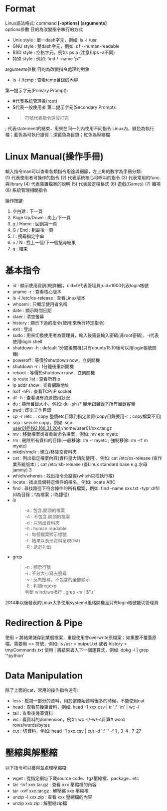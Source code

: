 # Format
Linux語法格式: command **[-options]** **[arguments]**  
options參數 目的為改變指令執行的方式
  -   Unix style : 單一dash字元，例如: ls -l /usr
  -   GNU style : 雙dash字元，例如: df --human-readable
  -   BSD style : 空格字元，例如: ps a (注意和ps -a不同)
  -   特殊 style : 例如: find / -name 'p*'

arguments參數 目的為改變指令處理的對象
  - ls -l /temp : 查看temp目錄的內容

第一提示字元(Primary Prompt):  
  - #代表系統管理員(root)
  - $代表一般使用者
第二提示字元(Secondary Prompt):
  - > 符號代表指令還沒打完

; 代表statement的結束，用來在同一列內使用不同指令
Linux內，綠色為執行檔；藍色為可執行捷徑；深藍色為目錄；紅色為壓縮檔

# Linux Manual(操作手冊)
輸入指令man可以查看各類指令用途與細節，左上角的數字為手冊分類:  
(1) 代表使用者可操作的指令
(2) 代表系統核心可呼叫的指令
(3) 代表常用的func.與library
(4) 代表裝置檔案的說明
(5) 代表設定檔格式
(6) 遊戲(Games)
(7) 雜項
(8) 系統管理相關指令

操作按鍵:  
1. 空白建 : 下一頁
2. Page Up/Down : 向上/下一頁
3. g / Home : 回到第一頁
4. G / End : 到最後一頁
5. / : 搜尋指定字串
6. n / N : 找上一個/下一個搜尋結果
7. q : 結束

# 基本指令
- id : 顯示使用資訊(較詳細)，uid=0代表管理員;uid=1000代表login帳號
- uname -r : 查看核心版本
- ls -l /etc/os-release : 查看Linux版本
- whoami : 只顯示使用者名稱
- date : 顯示時間日期
- claer : 清空螢幕
- history : 顯示下過的指令(使用!<command number>來執行特定指令)
- exit : 登出
- sudo : 用來切換使用者為管理員，輸入後需要輸入密碼(非root密碼)，-i代表使用login shell
- shutdown -h : default 1分鐘後關機(只有ubuntu15.10後可以用login帳號關機)
- poweroff : 等價於shutdown now，立刻關機
- shutdown -r : 1分鐘後重新開機
- reboot : 等價於shutdown now，立刻關機
- ip route list : 查看所有ip
- ip addr show : 查看網路地址
- lsof -nPi : 查看TCP/IP socket
- df -h : 查看現有資源使用狀況
- du : 顯示目錄大小，例如: du -sh /* 顯示跟目錄下所有目錄容量
- pwd : 印出工作目錄
- cp -r /etc . : copy 整個etc目錄到指定位置(copy目錄要用-r；copy檔案不用)
- scp : secure copy，例如: scp user01@192.168.31.204:/home/user01/xxx.tar.gz
- mv : 移動檔案或者重新命名檔案，例如: mv etc myetc
- rm : 刪除所有資料的目錄(一般移除: rm -r myetc ; 強制移除: rm -rf m myetc) 
- mkdir/rmdir : 建立/移除空資料夾
- cat : 列出指定檔案內容(資料量大請勿使用)，例如: cat /etc/os-release (查作業系統版本)；cat /etc/lsb-release (查Linux standard base e.g.水母jammy) 3
- which/whereis : 找出指令全路徑(which只找執行檔)
- locate : 找出具備特定條件的檔名，例如: locate ABC
- find : 尋找路徑下符合條件的所有檔案，例如: find -name xxx.txt -typr d/f/l (d為目錄；f為檔案；l為捷徑)
- ls 
  > -a : 包含.開頭的檔案  
  > -A : 不包含.開頭的檔案  
  > -d : 只列出資料夾  
  > -h : human readable  
  > -i : 每個檔案顯示標號  
  > -l : 結果以長形資料呈現(list)  
  > -R : 遞迴列出  
- grep
  > -n : 顯示行號  
  > -i : 不分大小寫去搜尋  
  > -v : 反向搜尋，不包含的全部顯示  
  > -E : 判讀regexp  
  > 判斷 windows換行 : grep -m | $'\r'  

2014年以後發表的Linux大多使用systemd風格開機且只有login帳號能切管理員

# Redirection & Pipe
使用 > 將結果儲存到某個檔案，重複使用會overwrite原檔案；如果要不覆蓋原檔，需要用 >> 符號，例如: ls /usr > output.txt 或者 history > tmpCommands.txt
使用 | 將結果丟入下一個運算式，例如: dpkg -l | grep '^python'

# Data Manipulation
除了上面的cat，常用的操作指令還有:
 - less : 檢視一部分的資料，用於當原始資料很多的時候，不能使用cat
 - head : 查看前幾筆資料，例如: head -1 xxx.csv | tr ';' '\n' | wc -l
 - tail : 查看後幾筆資料
 - wc : 看資料的domension，例如: wc -l/-w/-c計算# word rows/words/bytes
 - cut : 切資料，例如: head -1 xxx.csv | cut -d ';' '' -f 1 , 3-4 , 7-27

# 壓縮與解壓縮
以下指令可以獲得並處理壓縮檔:
  - wget : 從指定網址下載source code、tgz壓縮檔、package...etc
  - tar -tvf xxx.tar.gz : 查看 xxx 壓縮檔的內容
  - tar -xvf xxx.tar.gz : 解壓縮 xxx 壓縮檔
  - unzip -l xxx.zip : 查看 xxx 壓縮檔的內容
  - unzip xxx.zip : 解壓縮zip檔
